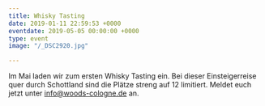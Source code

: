 ```yaml
---
title: Whisky Tasting
date: 2019-01-11 22:59:53 +0000
eventdate: 2019-05-05 00:00:00 +0000
type: event
image: "/_DSC2920.jpg"

---
```

Im Mai laden wir zum ersten Whisky Tasting ein. Bei dieser Einsteigerreise quer durch Schottland sind die Plätze streng auf 12 limitiert. Meldet euch jetzt unter info@woods-cologne.de an.
